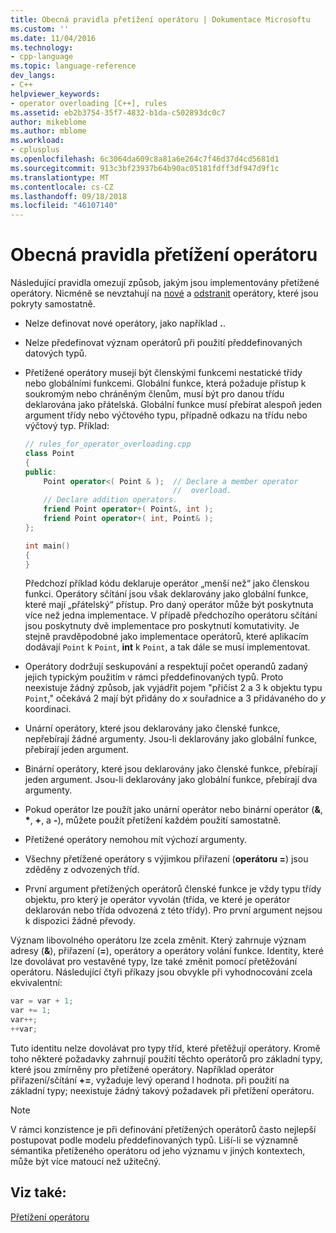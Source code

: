 ```yaml
---
title: Obecná pravidla přetížení operátoru | Dokumentace Microsoftu
ms.custom: ''
ms.date: 11/04/2016
ms.technology:
- cpp-language
ms.topic: language-reference
dev_langs:
- C++
helpviewer_keywords:
- operator overloading [C++], rules
ms.assetid: eb2b3754-35f7-4832-b1da-c502893dc0c7
author: mikeblome
ms.author: mblome
ms.workload:
- cplusplus
ms.openlocfilehash: 6c3064da609c8a81a6e264c7f46d37d4cd5681d1
ms.sourcegitcommit: 913c3bf23937b64b90ac05181fdff3df947d9f1c
ms.translationtype: MT
ms.contentlocale: cs-CZ
ms.lasthandoff: 09/18/2018
ms.locfileid: "46107140"
---
```

# <a name="general-rules-for-operator-overloading"></a>Obecná pravidla přetížení operátoru

Následující pravidla omezují způsob, jakým jsou implementovány přetížené operátory. Nicméně se nevztahují na [nové](../cpp/new-operator-cpp.md) a [odstranit](../cpp/delete-operator-cpp.md) operátory, které jsou pokryty samostatně.

- Nelze definovat nové operátory, jako například **.**.

- Nelze předefinovat význam operátorů při použití předdefinovaných datových typů.

- Přetížené operátory musejí být členskými funkcemi nestatické třídy nebo globálními funkcemi. Globální funkce, která požaduje přístup k soukromým nebo chráněným členům, musí být pro danou třídu deklarována jako přátelská. Globální funkce musí přebírat alespoň jeden argument třídy nebo výčtového typu, případně odkazu na třídu nebo výčtový typ. Příklad:

    ```cpp
    // rules_for_operator_overloading.cpp
    class Point
    {
    public:
        Point operator<( Point & );  // Declare a member operator
                                     //  overload.
        // Declare addition operators.
        friend Point operator+( Point&, int );
        friend Point operator+( int, Point& );
    };

    int main()
    {
    }
    ```

     Předchozí příklad kódu deklaruje operátor „menší než“ jako členskou funkci. Operátory sčítání jsou však deklarovány jako globální funkce, které mají „přátelský“ přístup. Pro daný operátor může být poskytnuta více než jedna implementace. V případě předchozího operátoru sčítání jsou poskytnuty dvě implementace pro poskytnutí komutativity. Je stejně pravděpodobné jako implementace operátorů, které aplikacím dodávají `Point` k `Point`, **int** k `Point`, a tak dále se musí implementovat.

- Operátory dodržují seskupování a respektují počet operandů zadaný jejich typickým použitím v rámci předdefinovaných typů. Proto neexistuje žádný způsob, jak vyjádřit pojem "přičíst 2 a 3 k objektu typu `Point`," očekává 2 mají být přidány do *x* souřadnice a 3 přidávaného do *y* koordinaci.

- Unární operátory, které jsou deklarovány jako členské funkce, nepřebírají žádné argumenty. Jsou-li deklarovány jako globální funkce, přebírají jeden argument.

- Binární operátory, které jsou deklarovány jako členské funkce, přebírají jeden argument. Jsou-li deklarovány jako globální funkce, přebírají dva argumenty.

- Pokud operátor lze použít jako unární operátor nebo binární operátor (__&__, __*__, __+__, a __-__), můžete použít přetížení každém použití samostatně.

- Přetížené operátory nemohou mít výchozí argumenty.

- Všechny přetížené operátory s výjimkou přiřazení (**operátoru =**) jsou zděděny z odvozených tříd.

- První argument přetížených operátorů členské funkce je vždy typu třídy objektu, pro který je operátor vyvolán (třída, ve které je operátor deklarován nebo třída odvozená z této třídy). Pro první argument nejsou k dispozici žádné převody.

Význam libovolného operátoru lze zcela změnit. Který zahrnuje význam adresy (**&**), přiřazení (**=**), operátory a operátory volání funkce. Identity, které lze dovolávat pro vestavěné typy, lze také změnit pomocí přetěžování operátoru. Následující čtyři příkazy jsou obvykle při vyhodnocování zcela ekvivalentní:

```cpp
var = var + 1;
var += 1;
var++;
++var;
```

Tuto identitu nelze dovolávat pro typy tříd, které přetěžují operátory. Kromě toho některé požadavky zahrnují použití těchto operátorů pro základní typy, které jsou zmírněny pro přetížené operátory. Například operátor přiřazení/sčítání **+=**, vyžaduje levý operand l hodnota. při použití na základní typy; neexistuje žádný takový požadavek při přetížení operátoru.

> [!NOTE]
> V rámci konzistence je při definování přetížených operátorů často nejlepší postupovat podle modelu předdefinovaných typů. Liší-li se významně sémantika přetíženého operátoru od jeho významu v jiných kontextech, může být více matoucí než užitečný.

## <a name="see-also"></a>Viz také:

[Přetížení operátoru](../cpp/operator-overloading.md)